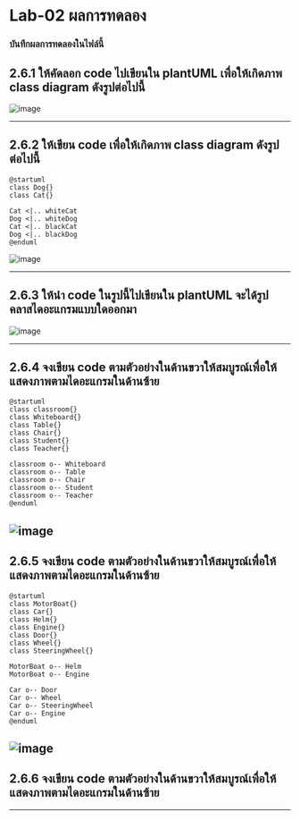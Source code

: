 # Lab-02 ผลการทดลอง

### บันทึกผลการทดลองในไฟล์นี้


##  2.6.1  ให้คัดลอก code ไปเขียนใน plantUML เพื่อให้เกิดภาพ class diagram ดังรูปต่อไปนี้
![image](https://user-images.githubusercontent.com/115037574/215578419-19d97bf0-1033-4af1-95d8-dde471c1de64.png)


-------------

## 2.6.2 ให้เขียน code เพื่อให้เกิดภาพ class diagram ดังรูปต่อไปนี้
```puml
@startuml 
class Dog{}
class Cat{}

Cat <|.. whiteCat
Dog <|.. whiteDog
Cat <|.. blackCat
Dog <|.. blackDog
@enduml 
```
![image](https://user-images.githubusercontent.com/115037574/215578781-791ed399-2738-4d09-b42b-91df5f9211f3.png)

-------------


## 2.6.3 ให้นำ code ในรูปนี้ไปเขียนใน plantUML จะได้รูปคลาสไดอะแกรมแบบใดออกมา
![image](https://user-images.githubusercontent.com/115037574/215579121-3678917e-01d7-43be-8b9d-40e6cddecec4.png)


-------------

## 2.6.4 จงเขียน code ตามตัวอย่างในด้านขวาให้สมบูรณ์เพื่อให้แสดงภาพตามไดอะแกรมในด้านซ้าย
```puml
@startuml 
class classroom{}
class Whiteboard{}
class Table{}
class Chair{}
class Student{}
class Teacher{}

classroom o-- Whiteboard
classroom o-- Table
classroom o-- Chair
classroom o-- Student
classroom o-- Teacher
@enduml 
```
![image](https://user-images.githubusercontent.com/115037574/215579816-9e10b93a-5010-47a3-9401-cdbc4a8f0a5d.png)
-------------

## 2.6.5 จงเขียน code ตามตัวอย่างในด้านขวาให้สมบูรณ์เพื่อให้แสดงภาพตามไดอะแกรมในด้านซ้าย
```puml
@startuml 
class MotorBoat{}
class Car{}
class Helm{}
class Engine{}
class Door{}
class Wheel{}
class SteeringWheel{}

MotorBoat o-- Helm
MotorBoat o-- Engine

Car o-- Door
Car o-- Wheel
Car o-- SteeringWheel
Car o-- Engine
@enduml 
```
![image](https://user-images.githubusercontent.com/115037574/215580240-a8c7e430-4af0-413a-ae17-ee83351f21ec.png)
-------------

## 2.6.6 จงเขียน code ตามตัวอย่างในด้านขวาให้สมบูรณ์เพื่อให้แสดงภาพตามไดอะแกรมในด้านซ้าย

-------------
